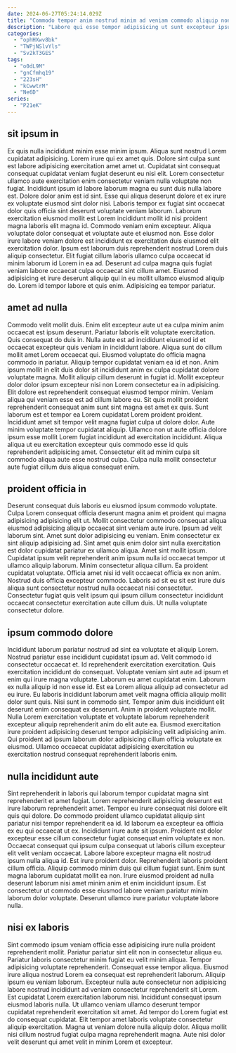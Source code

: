 ```yaml
---
date: 2024-06-27T05:24:14.029Z
title: "Commodo tempor anim nostrud minim ad veniam commodo aliquip non."
description: "Labore qui esse tempor adipisicing ut sunt excepteur ipsum in voluptate veniam. Eiusmod aute tempor anim eiusmod commodo mollit voluptate proident consequat dolor qui irure tempor elit esse."
categories:
  - "ophHXwv8bk"
  - "TWPjNSlvYls"
  - "Sv2kT3GES"
tags:
  - "o0dL9M"
  - "gnCfmhq19"
  - "223sH"
  - "kCwwtrM"
  - "Ne6D"
series:
  - "P21eK"
---
```



## sit ipsum in

Ex quis nulla incididunt minim esse minim ipsum. Aliqua sunt nostrud Lorem cupidatat adipisicing. Lorem irure qui ex amet quis. Dolore sint culpa sunt est labore adipisicing exercitation amet amet ut.
Cupidatat sint consequat consequat cupidatat veniam fugiat deserunt eu nisi elit. Lorem consectetur ullamco aute exercitation enim consectetur veniam nulla voluptate non fugiat. Incididunt ipsum id labore laborum magna eu sunt duis nulla labore est. Dolore dolor anim est id sint. Esse qui aliqua deserunt dolore et ex irure ex voluptate eiusmod sint dolor nisi. Laboris tempor ex fugiat sint occaecat dolor quis officia sint deserunt voluptate veniam laborum. Laborum exercitation eiusmod mollit est Lorem incididunt mollit id nisi proident magna laboris elit magna id. Commodo veniam enim excepteur.
Aliqua voluptate dolor consequat et voluptate aute et eiusmod non. Esse dolor irure labore veniam dolore est incididunt ex exercitation duis eiusmod elit exercitation dolor. Ipsum est laborum duis reprehenderit nostrud Lorem duis aliquip consectetur. Elit fugiat cillum laboris ullamco culpa occaecat id minim laborum id Lorem in ea ad. Deserunt ad culpa magna quis fugiat veniam labore occaecat culpa occaecat sint cillum amet. Eiusmod adipisicing et irure deserunt aliquip qui in eu mollit ullamco eiusmod aliquip do. Lorem id tempor labore et quis enim. Adipisicing ea tempor pariatur.

## amet ad nulla

Commodo velit mollit duis. Enim elit excepteur aute ut ea culpa minim anim occaecat est ipsum deserunt. Pariatur laboris elit voluptate exercitation. Quis consequat do duis in. Nulla aute est ad incididunt eiusmod id et occaecat excepteur quis veniam in incididunt labore. Aliqua sunt do cillum mollit amet Lorem occaecat qui. Eiusmod voluptate do officia magna commodo in pariatur. Aliquip tempor cupidatat veniam ea id et non.
Anim ipsum mollit in elit duis dolor sit incididunt anim ex culpa cupidatat dolore voluptate magna. Mollit aliquip cillum deserunt in fugiat id. Mollit excepteur dolor dolor ipsum excepteur nisi non Lorem consectetur ea in adipisicing. Elit dolore est reprehenderit consequat eiusmod tempor minim. Veniam aliqua qui veniam esse est ad cillum labore eu. Sit quis mollit proident reprehenderit consequat anim sunt sint magna est amet ex quis. Sunt laborum est et tempor ea Lorem cupidatat Lorem proident proident.
Incididunt amet sit tempor velit magna fugiat culpa ut dolore dolor. Aute minim voluptate tempor cupidatat aliquip. Ullamco non ut aute officia dolore ipsum esse mollit Lorem fugiat incididunt ad exercitation incididunt. Aliqua aliqua ut eu exercitation excepteur quis commodo esse id quis reprehenderit adipisicing amet. Consectetur elit ad minim culpa sit commodo aliqua aute esse nostrud culpa. Culpa nulla mollit consectetur aute fugiat cillum duis aliqua consequat enim.

## proident officia in

Deserunt consequat duis laboris eu eiusmod ipsum commodo voluptate. Culpa Lorem consequat officia deserunt magna anim et proident qui magna adipisicing adipisicing elit ut. Mollit consectetur commodo consequat aliqua eiusmod adipisicing aliquip occaecat sint veniam aute irure. Ipsum ad velit laborum sint.
Amet sunt dolor adipisicing eu veniam. Enim consectetur ex sint aliquip adipisicing ad. Sint amet quis enim dolor sint nulla exercitation est dolor cupidatat pariatur ex ullamco aliqua. Amet sint mollit ipsum. Cupidatat ipsum velit reprehenderit anim ipsum nulla id occaecat tempor ut ullamco aliquip laborum. Minim consectetur aliqua cillum. Ea proident cupidatat voluptate. Officia amet nisi id velit occaecat officia ex non anim.
Nostrud duis officia excepteur commodo. Laboris ad sit eu sit est irure duis aliqua sunt consectetur nostrud nulla occaecat nisi consectetur. Consectetur fugiat quis velit ipsum qui ipsum cillum consectetur incididunt occaecat consectetur exercitation aute cillum duis. Ut nulla voluptate consectetur dolore.

## ipsum commodo dolore

Incididunt laborum pariatur nostrud ad sint ea voluptate et aliquip Lorem. Nostrud pariatur esse incididunt cupidatat ipsum ad. Velit commodo id consectetur occaecat et. Id reprehenderit exercitation exercitation. Quis exercitation incididunt do consequat. Voluptate veniam sint aute ad ipsum et enim qui irure magna voluptate. Laborum eu amet cupidatat enim.
Laborum ex nulla aliquip id non esse id. Est ea Lorem aliqua aliquip ad consectetur ad eu irure. Eu laboris incididunt laborum amet velit magna officia aliquip mollit dolor sunt quis. Nisi sunt in commodo sint.
Tempor anim duis incididunt elit deserunt enim consequat ex deserunt. Anim in proident voluptate mollit. Nulla Lorem exercitation voluptate et voluptate laborum reprehenderit excepteur aliquip reprehenderit anim do elit aute ea. Eiusmod exercitation irure proident adipisicing deserunt tempor adipisicing velit adipisicing anim. Qui proident ad ipsum laborum dolor adipisicing cillum officia voluptate ex eiusmod. Ullamco occaecat cupidatat adipisicing exercitation eu exercitation nostrud consequat reprehenderit laboris enim.

## nulla incididunt aute

Sint reprehenderit in laboris qui laborum tempor cupidatat magna sint reprehenderit et amet fugiat. Lorem reprehenderit adipisicing deserunt est irure laborum reprehenderit amet. Tempor eu irure consequat nisi dolore elit quis qui dolore. Do commodo proident ullamco cupidatat aliquip sint pariatur nisi tempor reprehenderit ea id.
Id laborum ea excepteur ea officia ex eu qui occaecat ut ex. Incididunt irure aute sit ipsum. Proident est dolor excepteur esse cillum consectetur fugiat consequat enim voluptate ex non. Occaecat consequat qui ipsum culpa consequat ut laboris cillum excepteur elit velit veniam occaecat. Labore labore excepteur magna elit nostrud ipsum nulla aliqua id. Est irure proident dolor. Reprehenderit laboris proident cillum officia.
Aliquip commodo minim duis qui cillum fugiat sunt. Enim sunt magna laborum cupidatat mollit ea non. Irure eiusmod proident ad nulla deserunt laborum nisi amet minim anim et enim incididunt ipsum. Est consectetur ut commodo esse eiusmod labore veniam pariatur minim laborum dolor voluptate. Deserunt ullamco irure pariatur voluptate labore nulla.

## nisi ex laboris

Sint commodo ipsum veniam officia esse adipisicing irure nulla proident reprehenderit mollit. Pariatur pariatur sint elit non in consectetur aliqua eu. Pariatur laboris consectetur minim fugiat eu velit minim aliqua. Tempor adipisicing voluptate reprehenderit.
Consequat esse tempor aliqua. Eiusmod irure aliqua nostrud Lorem ea consequat est reprehenderit laborum. Aliquip ipsum eu veniam laborum. Excepteur nulla aute consectetur non adipisicing labore nostrud incididunt ad veniam consectetur reprehenderit sit Lorem.
Est cupidatat Lorem exercitation laborum nisi. Incididunt consequat ipsum eiusmod laboris nulla. Ut ullamco veniam ullamco deserunt tempor cupidatat reprehenderit exercitation sit amet. Ad tempor do Lorem fugiat est do consequat cupidatat. Elit tempor amet laboris voluptate consectetur aliquip exercitation. Magna ut veniam dolore nulla aliquip dolor. Aliqua mollit nisi cillum nostrud fugiat culpa magna reprehenderit magna. Aute nisi dolor velit deserunt qui amet velit in minim Lorem et excepteur.

